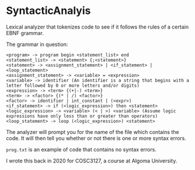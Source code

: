 # SyntacticAnalyis

Lexical analyzer that tokenizes code to see if it follows the rules of a certain EBNF grammar.

The grammar in question:

```
<program> -> program begin <statement_list> end
<statement_list> -> <statement> {;<statement>}
<statement> -> <assignment_statement> | <if_statement> | <loop_statement>
<assignment_statement> -> <variable> = <expression>
<variable> -> identifier (An identifier is a string that begins with a letter followed by 0 or more letters and/or digits)
<expression> -> <term> {(+|-) <term>}
<term> -> <factor> {(* | /) <factor>}
<factor> -> identifier | int_constant | (<expr>)
<if_statement> -> if (<logic_expression>) then <statement>
<logic_expression> -> <variable> (< | >) <variable> (Assume logic expressions have only less than or greater than operators)
<loop_statement> -> loop (<logic_expression>) <statement>
```
The analyzer will prompt you for the name of the file which contains the code. It will then tell you whether or not there is one or more syntax errors.

`prog.txt` is an example of code that contains no syntax errors.

I wrote this back in 2020 for COSC3127, a course at Algoma University.
